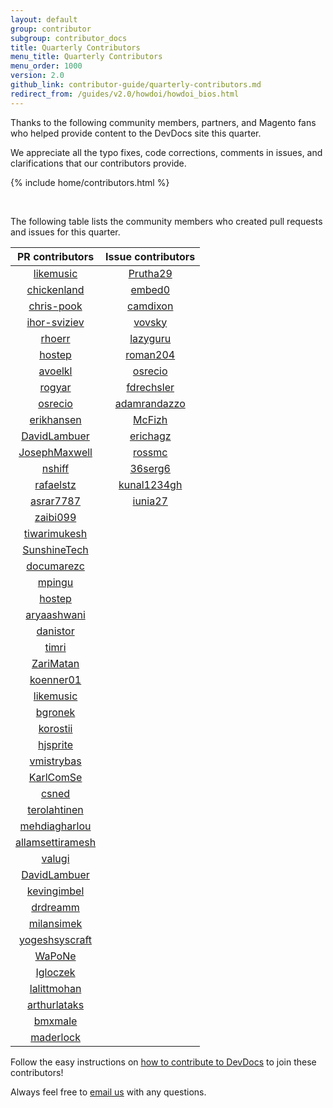 ```yaml
---
layout: default
group: contributor
subgroup: contributor_docs
title: Quarterly Contributors
menu_title: Quarterly Contributors
menu_order: 1000
version: 2.0
github_link: contributor-guide/quarterly-contributors.md
redirect_from: /guides/v2.0/howdoi/howdoi_bios.html
---
```


Thanks to the following community members, partners, and Magento fans who helped provide content to the DevDocs site this quarter.

We appreciate all the typo fixes, code corrections, comments in issues, and clarifications that our contributors provide.

{% include home/contributors.html %}

<br/>

The following table lists the community members who created pull requests and issues for this quarter.

PR contributors|Issue contributors
:-----:|:-----:
[likemusic](https://github.com/likemusic)|[Prutha29](https://github.com/Prutha29)
[chickenland](https://github.com/chickenland)|[embed0](https://github.com/embed0)
[chris-pook](https://github.com/chris-pook)|[camdixon](https://github.com/camdixon)
[ihor-sviziev](https://github.com/ihor-sviziev)|[vovsky](https://github.com/vovsky)
[rhoerr](https://github.com/rhoerr)|[lazyguru](https://github.com/lazyguru)
[hostep](https://github.com/hostep)|[roman204](https://github.com/roman204)
[avoelkl](https://github.com/avoelkl)|[osrecio](https://github.com/osrecio)
[rogyar](https://github.com/rogyar)|[fdrechsler](https://github.com/fdrechsler)
[osrecio](https://github.com/osrecio)|[adamrandazzo](https://github.com/adamrandazzo)
[erikhansen](https://github.com/erikhansen)|[McFizh](https://github.com/McFizh)
[DavidLambuer](https://github.com/DavidLambauer)|[erichagz](https://github.com/erichagz)
[JosephMaxwell](https://github.com/JosephMaxwell)|[rossmc](https://github.com/rossmc)
[nshiff](https://github.com/nshiff)|[36serg6](https://github.com/36serg6)
[rafaelstz](https://github.com/rafaelstz)|[kunal1234gh](https://github.com/kunal1234gh)
[asrar7787](https://github.com/asrar7787)|[iunia27](https://github.com/iunia27)
 |[zaibi099](https://github.com/zaibi099)
 |[tiwarimukesh](https://github.com/tiwarimukesh)
 |[SunshineTech](https://github.com/SunshineTech)
 |[documarezc](https://github.com/documarezc)
 |[mpingu](https://github.com/mpingu)
 |[hostep](https://github.com/hostep)
 |[aryaashwani](https://github.com/aryaashwani)
 |[danistor](https://github.com/danistor)
 |[timri](https://github.com/timri)
 |[ZariMatan](https://github.com/ZariMatan)
 |[koenner01](https://github.com/koenner01)
 |[likemusic](https://github.com/likemusic)
 |[bgronek](https://github.com/bgronek)
 |[korostii](https://github.com/korostii)
 |[hjsprite](https://github.com/hjsprite)
 |[vmistrybas](https://github.com/vmistrybas)
 |[KarlComSe](https://github.com/KarlComSe)
 |[csned](https://github.com/csned)
 |[terolahtinen](https://github.com/terolahtinen)
 |[mehdiagharlou](https://github.com/mehdiagharlou)
 |[allamsettiramesh](https://github.com/allamsettiramesh)
 |[valugi](https://github.com/valugi)
 |[DavidLambuer](https://github.com/DavidLambauer)
 |[kevingimbel](https://github.com/kevingimbel)
 |[drdreamm](https://github.com/drdreamm)
 |[milansimek](https://github.com/milansimek)
 |[yogeshsyscraft](https://github.com/yogeshsyscraft)
 |[WaPoNe](https://github.com/WaPoNe)
 |[Igloczek](https://github.com/Igloczek)
 |[lalittmohan](https://github.com/lalittmohan)
 |[arthurlataks](https://github.com/arthurlataks)
 |[bmxmale](https://github.com/bmxmale)
 |[maderlock](https://github.com/maderlock)

Follow the easy instructions on [how to contribute to DevDocs][0] to join these contributors!

Always feel free to [email us][1] with any questions.


[0]: {{page.baseurl}}/contributor-guide/contributing_docs.html
[1]: mailto:DL-Magento-Doc-Feedback@magento.com
